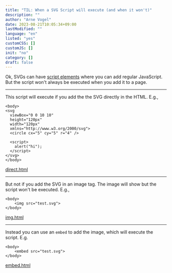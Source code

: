 ```yaml
---
title: "TIL: When a SVG Script will execute (and when it won't)"
description: ""
author: "Arne Vogel"
date: 2023-08-21T10:05:34+09:00
lastModified: ""
language: "en"
listed: "yes"
customCSS: []
customJS: []
init: "no"
category: []
draft: false
---
```


Ok, SVGs can have [script elements](https://developer.mozilla.org/en-US/docs/Web/SVG/Element/script) where you can add regular JavaScript.
But the script won't always be executed when you add it to a page.

---

This script will execute if you add the the SVG directly in the HTML. E.g.,

```
<body>
<svg
  viewBox="0 0 10 10"
  height="120px"
  width="120px"
  xmlns="http://www.w3.org/2000/svg">
  <circle cx="5" cy="5" r="4" />

  <script>
    alert("hi");
  </script>
</svg>
</body>
```

[direct.html](direct.html)

---

But not if you add the SVG in an image tag. The image will show but the script won't be executed. E.g.,

```
<body>
    <img src="test.svg">
</body>
```

[img.html](img.html)

---

Instead you can use an `embed` to add the image, which will execute the script. E.g.
```
<body>
    <embed src="test.svg">
</body>
```

[embed.html](embed.html)


